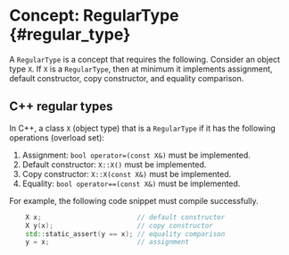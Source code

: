 Concept: RegularType {#regular_type}
====================================

A `RegularType` is a concept that requires the following. Consider an object type `X`. If `X` is a `RegularType`, then at minimum it implements assignment, default constructor, copy constructor, and equality comparison.

C++ regular types
-----------------

In C++, a class `X` (object type) that is a `RegularType` if it has the following operations (overload set):

1. Assignment: `bool operator=(const X&)` must be implemented.
2. Default constructor: `X::X()` must be implemented.
3. Copy constructor: `X::X(const X&)` must be implemented.
4. Equality: `bool operator==(const X&)` must be implemented.

For example, the following code snippet must compile successfully.

~~~ cpp
    X x;                        // default constructor
    X y(x);                     // copy constructor
    std::static_assert(y == x); // equality comparison
    y = x;                      // assignment
~~~
